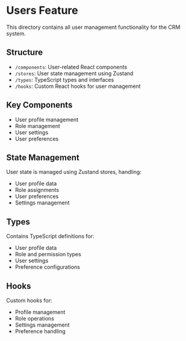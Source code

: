 # Users Feature

This directory contains all user management functionality for the CRM system.

## Structure
- `/components`: User-related React components
- `/stores`: User state management using Zustand
- `/types`: TypeScript types and interfaces
- `/hooks`: Custom React hooks for user management

## Key Components
- User profile management
- Role management
- User settings
- User preferences

## State Management
User state is managed using Zustand stores, handling:
- User profile data
- Role assignments
- User preferences
- Settings management

## Types
Contains TypeScript definitions for:
- User profile data
- Role and permission types
- User settings
- Preference configurations

## Hooks
Custom hooks for:
- Profile management
- Role operations
- Settings management
- Preference handling
